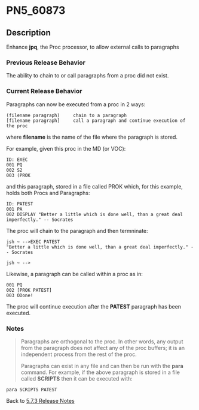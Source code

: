 # PN5_60873

<PageHeader />

## Description

Enhance **jpq**, the Proc processor, to allow external calls to paragraphs

### Previous Release Behavior

The ability to chain to or call paragraphs from a proc did not exist.

### Current Release Behavior

Paragraphs can now be executed from a proc in 2 ways:

```
(filename paragraph)     chain to a paragraph
[filename paragraph]     call a paragraph and continue execution of the proc
```

where **filename** is the name of the file where the paragraph is stored.

For example, given this proc in the MD (or VOC):

```
ID: EXEC
001 PQ
002 S2
003 (PROK
```

and this paragraph, stored in a file called PROK which, for this example, holds both Procs and Paragraphs:

```
ID: PATEST
001 PA
002 DISPLAY "Better a little which is done well, than a great deal imperfectly." -- Socrates
```

The proc will chain to the paragraph and then termninate:

```
jsh ~ -->EXEC PATEST
"Better a little which is done well, than a great deal imperfectly." -- Socrates

jsh ~ -->
```

Likewise, a paragraph can be called within a proc as in:

```
001 PQ
002 [PROK PATEST]
003 ODone!
```

The proc will continue execution after the **PATEST** paragraph has been executed.

### Notes

>Paragraphs are orthogonal to the proc. In other words, any output from the paragraph does not affect any of the proc buffers; it is an independent process from the rest of the proc.
>
>Paragraphs can exist in any file and can then be run with the **para** command. For example, if the above paragraph is stored in a file called **SCRIPTS** then it can be executed with:

```
para SCRIPTS PATEST
```

Back to [5.7.3 Release Notes](./../README.md)

  
<PageFooter />
